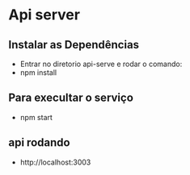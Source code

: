 # Api server


## Instalar as Dependências
- Entrar no diretorio api-serve e rodar o comando: 
- npm install

## Para execultar o serviço 
- npm start

## api rodando
- http://localhost:3003
